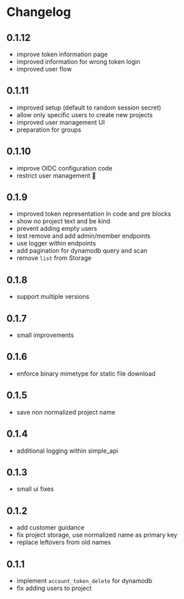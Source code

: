 # Changelog

## 0.1.12
- improve token information page
- improved information for wrong token login
- improved user flow

## 0.1.11
- improved setup (default to random session secret)
- allow only specific users to create new projects
- improved user management UI
- preparation for groups

## 0.1.10
- improve OIDC configuration code
- restrict user management 🥶

## 0.1.9
- improved token representation in code and pre blocks
- show no project text and be kind
- prevent adding empty users
- test remove and add admin/member endpoints
- use logger within endpoints
- add pagination for dynamodb query and scan
- remove `list` from Storage

## 0.1.8
- support multiple versions

## 0.1.7
- small improvements

## 0.1.6
- enforce binary mimetype for static file download

## 0.1.5
- save non normalized project name

## 0.1.4
- additional logging within simple_api

## 0.1.3
- small ui fixes

## 0.1.2
- add customer guidance
- fix project storage, use normalized name as primary key
- replace leftovers from old names 

## 0.1.1
- implement `account_token_delete` for dynamodb
- fix adding users to project
